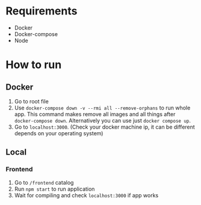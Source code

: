 # Requirements
- Docker
- Docker-compose
- Node

# How to run

## Docker
1. Go to root file
2. Use `docker-compose down -v --rmi all --remove-orphans` to run whole app. This command makes remove all images and all things after `docker-compose down`. Alternatively you can use just `docker compose up`.
3. Go to `localhost:3000`. (Check your docker machine ip, it can be different depends on your operating system)

## Local

### Frontend
1. Go to `/frontend` catalog
2. Run `npm start` to run application
3. Wait for compiling and check `localhost:3000` if app works